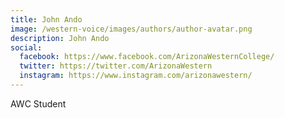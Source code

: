 ```yaml
---
title: John Ando
image: /western-voice/images/authors/author-avatar.png
description: John Ando
social:
  facebook: https://www.facebook.com/ArizonaWesternCollege/
  twitter: https://twitter.com/ArizonaWestern
  instagram: https://www.instagram.com/arizonawestern/
---
```


AWC Student